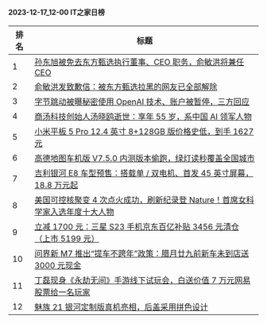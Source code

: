 #### 2023-12-17_12-00  IT之家日榜

| 排名 | 标题|
| --- | ---|
| 1 | [孙东旭被免去东方甄选执行董事、CEO 职务，俞敏洪将兼任 CEO](https://www.ithome.com/0/739/652.htm) |
| 2 | [俞敏洪发致歉信：被东方甄选拉黑的网友已全部解除](https://www.ithome.com/0/739/695.htm) |
| 3 | [字节跳动被曝秘密使用 OpenAI 技术、账户被暂停，三方回应](https://www.ithome.com/0/739/657.htm) |
| 4 | [商汤科技创始人汤晓鸥逝世：享年 55 岁，系中国 AI 领军人物](https://www.ithome.com/0/739/701.htm) |
| 5 | [小米平板 5 Pro 12.4 英寸 8+128GB 版价格史低，到手 1627 元](https://www.ithome.com/0/739/690.htm) |
| 6 | [高德地图车机版 V7.5.0 内测版本偷跑，绿灯读秒覆盖全国城市](https://www.ithome.com/0/739/735.htm) |
| 7 | [吉利银河 E8 车型预售：搭载单 / 双电机、首发 45 英寸屏幕，18.8 万元起](https://www.ithome.com/0/739/731.htm) |
| 8 | [美国可控核聚变 4 次点火成功，刷新纪录登 Nature！首席女科学家入选年度十大人物](https://www.ithome.com/0/739/722.htm) |
| 9 | [立减 1700 元：三星 S23 手机京东百亿补贴 3456 元清仓（上市 5199 元）](https://www.ithome.com/0/739/661.htm) |
| 10 | [问界新 M7 推出“提车不跨年”政策：腊月廿九前新车未到店送 3000 元现金](https://www.ithome.com/0/739/709.htm) |
| 11 | [丁磊现身《永劫无间》手游线下试玩会，白送价值 7 万元网易股票给一名玩家](https://www.ithome.com/0/739/724.htm) |
| 12 | [魅族 21 银河定制版真机亮相，后盖采用拼色设计](https://www.ithome.com/0/739/737.htm) |
